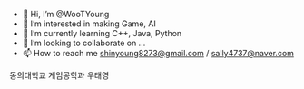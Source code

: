- 👋 Hi, I’m @WooTYoung
- 👀 I’m interested in making Game, AI
- 🌱 I’m currently learning C++, Java, Python
- 💞️ I’m looking to collaborate on ...
- 📫 How to reach me  shinyoung8273@gmail.com / sally4737@naver.com

동의대학교 게임공학과 우태영


<!---
WooTYoung/WooTYoung is a ✨ special ✨ repository because its `README.md` (this file) appears on your GitHub profile.
You can click the Preview link to take a look at your changes.
--->
